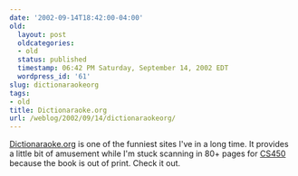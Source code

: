 ```yaml
---
date: '2002-09-14T18:42:00-04:00'
old:
  layout: post
  oldcategories:
  - old
  status: published
  timestamp: 06:42 PM Saturday, September 14, 2002 EDT
  wordpress_id: '61'
slug: dictionaraokeorg
tags:
- old
title: Dictionaraoke.org
url: /weblog/2002/09/14/dictionaraokeorg/
---
```


[Dictionaraoke.org](http://www.dictionaraoke.org/) is one of the funniest sites
I've in a long time.  It provides a little bit of amusement while I'm stuck
scanning in 80+ pages for [CS450](http://www.cs.iit.edu/~sun/cs450.htm) because
the book is out of print.  Check it out.
